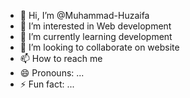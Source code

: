 - 👋 Hi, I’m @Muhammad-Huzaifa
- 👀 I’m interested in Web development
- 🌱 I’m currently learning development
- 💞️ I’m looking to collaborate on website
- 📫 How to reach me 
- 😄 Pronouns: ...
- ⚡ Fun fact: ...

<!---
Muhammad-Huzaifa-786/Muhammad-Huzaifa-786 is a ✨ special ✨ repository because its `README.md` (this file) appears on your GitHub profile.
You can click the Preview link to take a look at your changes.
--->
